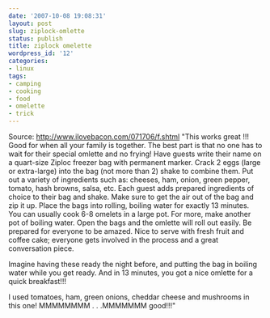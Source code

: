 ```yaml
---
date: '2007-10-08 19:08:31'
layout: post
slug: ziplock-omlette
status: publish
title: ziplock omelette
wordpress_id: '12'
categories:
- linux
tags:
- camping
- cooking
- food
- omelette
- trick
---
```


Source: http://www.ilovebacon.com/071706/f.shtml
"This works great !!! Good for when all your family is together. The best part is that no one has to wait for their special omlette and no frying!  Have guests write their name on a quart-size Ziploc freezer bag with permanent marker. Crack 2 eggs (large or extra-large) into the bag (not more than 2) shake to combine them. Put out a variety of ingredients such as: cheeses, ham, onion, green pepper, tomato, hash browns, salsa, etc. Each guest adds prepared ingredients of choice to their bag and shake. Make sure to get the air out of the bag and zip it up. Place the bags into rolling, boiling water for exactly 13 minutes. You can usually cook 6-8 omelets in a large pot. For more, make another pot of boiling water. Open the bags and the omlette will roll out easily. Be prepared for everyone to be amazed. Nice to serve with fresh fruit and coffee cake; everyone gets involved in the process and a great conversation piece.

Imagine having these ready the night before, and putting the bag in boiling water while you get ready. And in 13 minutes, you got a nice omlette for a quick breakfast!!!

I used tomatoes, ham, green onions, cheddar cheese and mushrooms in this one! MMMMMMMM . . .MMMMMMM good!!!"
